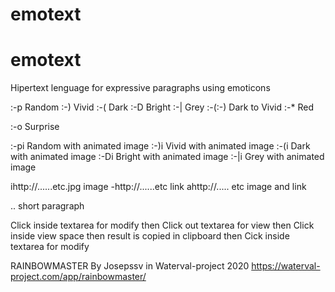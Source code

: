 # emotext
# emotext
Hipertext lenguage for expressive paragraphs using emoticons 

:-p Random
:-) Vivid
:-( Dark
:-D Bright
:-| Grey
:-(:-) Dark to Vivid
:-* Red

:-o Surprise

:-pi Random with animated image
:-)i Vivid with animated image
:-(i Dark with animated image
:-Di Bright with animated image
:-|i Grey with animated image

ihttp://......etc.jpg image
-http://......etc  link
ahttp://..... etc image and link

.. short paragraph

Click inside textarea for modify
then
Click out textarea for view
then
Click inside view space then result is copied in clipboard
then 
Cick inside textarea for modify

RAINBOWMASTER
By Josepssv in Waterval-project 2020  https://waterval-project.com/app/rainbowmaster/
